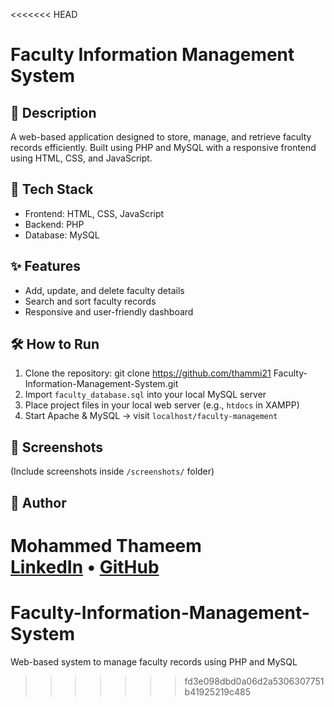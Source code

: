 <<<<<<< HEAD
# Faculty Information Management System

## 🧠 Description
A web-based application designed to store, manage, and retrieve faculty records efficiently. Built using PHP and MySQL with a responsive frontend using HTML, CSS, and JavaScript.

## 🚀 Tech Stack
- Frontend: HTML, CSS, JavaScript
- Backend: PHP
- Database: MySQL

## ✨ Features
- Add, update, and delete faculty details
- Search and sort faculty records
- Responsive and user-friendly dashboard

## 🛠️ How to Run
1. Clone the repository: git clone https://github.com/thammi21 Faculty-Information-Management-System.git
2. Import `faculty_database.sql` into your local MySQL server
3. Place project files in your local web server (e.g., `htdocs` in XAMPP)
4. Start Apache & MySQL → visit `localhost/faculty-management`

## 📸 Screenshots
(Include screenshots inside `/screenshots/` folder)

## 👤 Author
**Mohammed Thameem**  
[LinkedIn](https://linkedin.com/in/mohd-thameem) • [GitHub](https://github.com/thammi21)
=======
# Faculty-Information-Management-System
Web-based system to manage faculty records using PHP and MySQL
>>>>>>> fd3e098dbd0a06d2a5306307751b41925219c485
